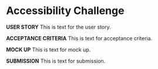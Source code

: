 # Accessibility Challenge

**USER STORY**
This is text for the user story.

**ACCEPTANCE CRITERIA**
This is text for acceptance criteria.

**MOCK UP**
This is text for mock up.

**SUBMISSION**
This is text for submission.
